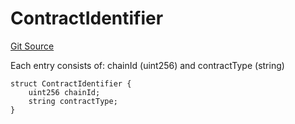 # ContractIdentifier
[Git Source](https://github.com/zeta-chain/protocol-contracts/blob/main/v2/contracts/helpers/interfaces/IBaseRegistry.sol)

Each entry consists of: chainId (uint256) and contractType (string)


```solidity
struct ContractIdentifier {
    uint256 chainId;
    string contractType;
}
```


